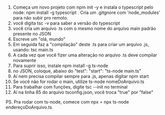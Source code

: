 1. Começa um novo projeto com npm init -y e instala o typescript pelo node: npm install -g typescript . Cria um .gitgnore com 'node_modules' para não subir pro remoto.
2. você digita tsc -v  para saber a versão do typescript
3. você cria um arquivo .ts com o mesmo nome do arquivo main padrão presente no JSON
4. Escreve um "olá, mundo" 
5. Em seguida faz a "compilação" deste .ts para criar um arquivo .js, usando: tsc main.ts
6. A cada vez que você fizer uma alteração no arquivo .ts deve compilar novamente
7. Para suprir isso, instale npm install -g ts-node
8. no JSON, coloque, abaixo do "test": "start": "ts-node main.ts"
9. Aí nem precisa compilar sempre para .js, apenas digitar npm start
10. Se você não for rodar o main, utilize ts-node nomeDoArquivo.ts
11. Para trabalhar com funções, digite tsc --init no terminal
12. Aí na linha 85 do arquivo tsconfig.json, você troca "true" por "false"

PS. Pra rodar com ts-node, comece com npx = npx ts-node endereçoDoArquivo.ts





